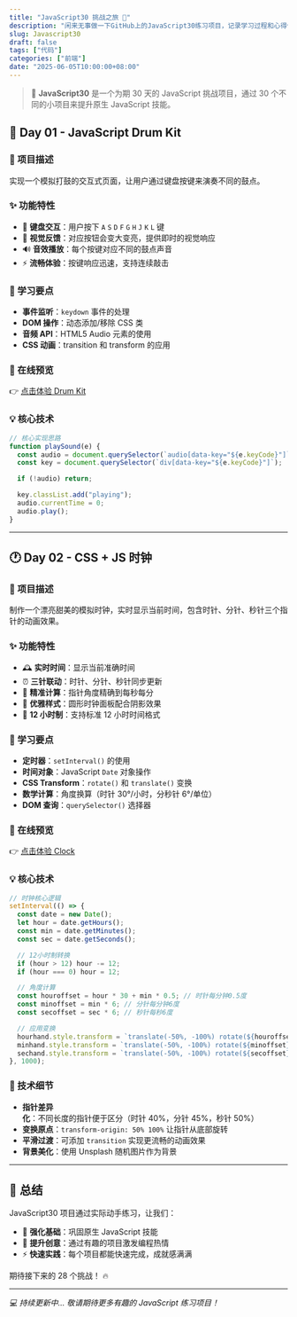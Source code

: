 ```yaml
---
title: "JavaScript30 挑战之旅 🎯"
description: "闲来无事做一下GitHub上的JavaScript30练习项目，记录学习过程和心得体会"
slug: Javascript30
draft: false
tags: ["代码"]
categories: ["前端"]
date: "2025-06-05T10:00:00+08:00"
---
```


> 🚀 **JavaScript30** 是一个为期 30 天的 JavaScript 挑战项目，通过 30 个不同的小项目来提升原生 JavaScript 技能。

## 🎵 Day 01 - JavaScript Drum Kit

### 📝 项目描述

实现一个模拟打鼓的交互式页面，让用户通过键盘按键来演奏不同的鼓点。

### ✨ 功能特性

- 🎹 **键盘交互**：用户按下 `A` `S` `D` `F` `G` `H` `J` `K` `L` 键
- 🎨 **视觉反馈**：对应按钮会变大变亮，提供即时的视觉响应
- 🔊 **音效播放**：每个按键对应不同的鼓点声音
- ⚡ **流畅体验**：按键响应迅速，支持连续敲击

### 🎯 学习要点

- **事件监听**：`keydown` 事件的处理
- **DOM 操作**：动态添加/移除 CSS 类
- **音频 API**：HTML5 Audio 元素的使用
- **CSS 动画**：transition 和 transform 的应用

### 🔗 在线预览

👉 [点击体验 Drum Kit](https://jagaimotomato.github.io/javascript30/drumKit/index.html)

### 💡 核心技术

```javascript
// 核心实现思路
function playSound(e) {
  const audio = document.querySelector(`audio[data-key="${e.keyCode}"]`);
  const key = document.querySelector(`div[data-key="${e.keyCode}"]`);

  if (!audio) return;

  key.classList.add("playing");
  audio.currentTime = 0;
  audio.play();
}
```

---

## 🕐 Day 02 - CSS + JS 时钟

### 📝 项目描述

制作一个漂亮甜美的模拟时钟，实时显示当前时间，包含时针、分针、秒针三个指针的动画效果。

### ✨ 功能特性

- 🕰️ **实时时间**：显示当前准确时间
- ⏰ **三针联动**：时针、分针、秒针同步更新
- 🎯 **精准计算**：指针角度精确到每秒每分
- 🎨 **优雅样式**：圆形时钟面板配合阴影效果
- 🔄 **12 小时制**：支持标准 12 小时时间格式

### 🎯 学习要点

- **定时器**：`setInterval()` 的使用
- **时间对象**：JavaScript `Date` 对象操作
- **CSS Transform**：`rotate()` 和 `translate()` 变换
- **数学计算**：角度换算（时针 30°/小时，分秒针 6°/单位）
- **DOM 查询**：`querySelector()` 选择器

### 🔗 在线预览

👉 [点击体验 Clock](https://jagaimotomato.github.io/javascript30/clock/index.html)

### 💡 核心技术

```javascript
// 时钟核心逻辑
setInterval(() => {
  const date = new Date();
  let hour = date.getHours();
  const min = date.getMinutes();
  const sec = date.getSeconds();

  // 12小时制转换
  if (hour > 12) hour -= 12;
  if (hour === 0) hour = 12;

  // 角度计算
  const houroffset = hour * 30 + min * 0.5; // 时针每分钟0.5度
  const minoffset = min * 6; // 分针每分钟6度
  const secoffset = sec * 6; // 秒针每秒6度

  // 应用变换
  hourhand.style.transform = `translate(-50%, -100%) rotate(${houroffset}deg)`;
  minhand.style.transform = `translate(-50%, -100%) rotate(${minoffset}deg)`;
  sechand.style.transform = `translate(-50%, -100%) rotate(${secoffset}deg)`;
}, 1000);
```

### 🔧 技术细节

- **指针差异化**：不同长度的指针便于区分（时针 40%，分针 45%，秒针 50%）
- **变换原点**：`transform-origin: 50% 100%` 让指针从底部旋转
- **平滑过渡**：可添加 `transition` 实现更流畅的动画效果
- **背景美化**：使用 Unsplash 随机图片作为背景

---

## 🎉 总结

JavaScript30 项目通过实际动手练习，让我们：

- 💪 **强化基础**：巩固原生 JavaScript 技能
- 🎨 **提升创意**：通过有趣的项目激发编程热情
- ⚡ **快速实践**：每个项目都能快速完成，成就感满满

期待接下来的 28 个挑战！ 🔥

---

_💻 持续更新中... 敬请期待更多有趣的 JavaScript 练习项目！_
